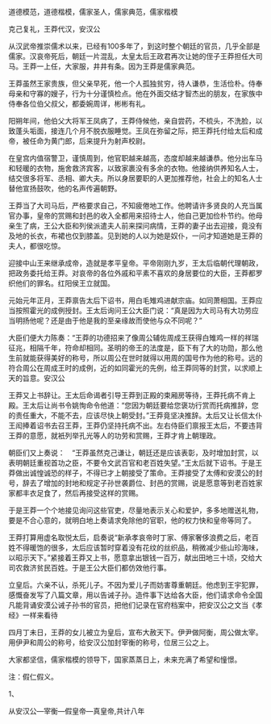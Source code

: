 道德模范，道德楷模，儒家圣人，儒家典范，儒家楷模

克己复礼，王莽代汉，安汉公



从汉武帝推崇儒术以来，已经有100多年了，到这时整个朝廷的官员，几乎全部是儒家。汉哀帝死后，朝廷一片混乱，太皇太后王政君再次让她的侄子王莽担任大司马。王莽一上任，大家服，井井有条。因为王莽是儒家典范。

王莽虽然王家贵族，但父亲早死，他一个人孤独贫穷，待人谦恭，生活俭朴。侍奉母亲和守寡的嫂子，行为十分谨慎检点。他在外面交结才智杰出的朋友，在家族中侍奉各位伯父叔父，都委婉周详，彬彬有礼。

阳朔年间，他伯父大将军王凤病了，王莽侍候他，亲自尝药，不梳头，不洗脸，以致蓬头垢面，接连几个月不脱衣服睡觉。王凤在弥留之际，把王莽托付给太后和成帝，被任命为黄门郎，后来提升为射声校尉。

在皇宫内值宿警卫，谨慎周到，他官职越来越高，态度却越来越谦恭。他分出车马和轻暖的衣物，施舍救济宾客，以致家裹没有多余的衣物。他接纳供养知名人士，结交很多将军、丞相、卿大夫。所以身居要职的人更加推荐他，社会上的知名人士替他宣扬鼓吹，他的名声传遍朝野。

王莽当了大司马后，严格要求自己，不知疲倦地工作。他聘请许多贤良的人充当属官办事，皇帝的赏赐和封邑的收入全都用来招待士人，他自己更加俭朴节约。他母亲生了病，王公大臣和列侯派遣夫人前来探问病情，王莽的妻子出去迎接，竟没有及地的长衣，布裙也仅到膝盖。见到她的人以为她是奴仆，一问才知道她是王莽的夫人，都很吃惊。

迎接中山王来继承成帝，造就是孝平皇帝。平帝刚刚九岁，王太后临朝代理朝政，把政务委托给王莽。对哀帝的各位外戚和平素不喜欢的身居要位的大臣，王莽都罗织他们的罪名。红阳侯王立就国。

元始元年正月，王莽禀告太后下诏书，用白毛雉鸡进献宗庙。如同萧相国。王莽应当按照霍光的成例授封。王太后询问王公大臣门说：“真是因为大司马有大功劳应当明扬他呢？还是由于他是我的至亲缘故而使他与众不同呢？”

大臣们便大力陈奏：“王莽的功德招来了像周公辅佐周成王获得白雉鸡一样的祥瑞征兆，相隔千年，符命却相同。圣明的帝王的法度是，臣下有了大的功勋，那么他生前就能获得美好的称号，所以周公在世时就得以用周的国号作为他的称号。远的符合周公在周成王时的成例，近的如同霍光的先例，给王莽同等的封赏，以求顺上天的旨意。安汉公

王莽又上书辞让。王太后命谒者引导王莽到正殿的束厢房等待，王莽托病不肯上殿。王太后让尚书令姚恂命令他道：“您因为朝廷要给您褒功行赏而托病推辞，您的责任重大，不能不去，应该尽快上朝受封。”王莽竟坚决推辞。太后又让长信太仆王闳捧着诏书去召王莽，王莽仍坚持托病不出。左右侍臣们禀报王太后，不要违背王莽的意愿，就衹列举孔光等人的功劳和赏赐，王莽才肯上朝理政。

朝臣们又上奏说：　“王莽虽然克己谦让，朝廷还是应该表彰，及时增加封赏，以表明朝廷重视首功之臣，不要令文武百官和老百姓失望。”王太后就下诏书。于是王莽做出诚惶诚恐的样子，不得已才上朝接受了策命。王莽接受了太傅和安漠公的封号，辞去了增加的封地和规定子孙世袭爵位、封邑的赏赐，说是愿意等到老百姓家家都丰衣足食了，然后再接受这样的赏赐。



于是王莽一个个地接见询问这些官吏，尽量地表示关心和爱护，多多地赠送礼物，要是不合心意的，就明白地上奏请求免除他的官职，他的权力快和皇帝等同了。

王莽打算用虚名取悦太后，启奏说“新承孝哀帝时丁家、傅家奢侈浪费之后，老百姓不得暖饱的很多，太后应该暂时穿着没有花纹的丝织品，稍微减少些山珍海味，以昭示天下。”紧接着王莽又上书，愿意拿出银钱一百万，献出田地三十顷，交给大司农救济贫民百姓。于是王公大臣们都仿效他行事。

立皇后。六亲不认，杀死儿子。不因为爱儿子而妨害尊重朝廷。他虑到王宇犯罪，感慨奋发写了八篇文章，用以告诫子孙。造件事下达给各大臣，他们请求命令全国凡能背诵安漠公诫子孙书的官员，把他们记录在官府档案中，把安汉公之文当《孝经》一样来看待

四月丁未日，王莽的女儿被立为皇后，宣布大赦天下。伊尹做阿衡，周公做太宰。用伊尹和周公的称号，给安汉公加封宰衡的称号，位居三公之上。

大家都坚信，儒家楷模的领导下，国家蒸蒸日上，未来充满了希望和憧憬。





注：假仁假义。

1、



从安汉公—宰衡—假皇帝—真皇帝,共计八年